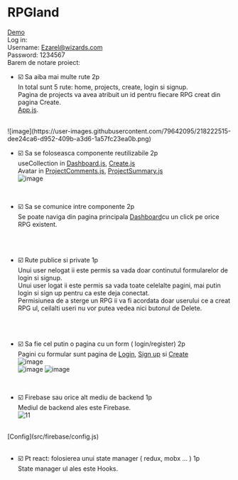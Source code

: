 # RPGland
[Demo](https://youtu.be/Qysj-B-ww00)
<br>
Log in:<br>
Username: Ezarel@wizards.com <br>
Password: 1234567<br>
Barem de notare proiect: 

- :ballot_box_with_check: Sa aiba mai multe rute  2p <br>
 In total sunt 5 rute: home, projects, create, login si signup.<br>
Pagina de projects va avea atribuit un id pentru fiecare RPG creat din pagina Create. <br>
[App.js](src/App.js).
<br>
 ![image](https://user-images.githubusercontent.com/79642095/218222515-dee24ca6-d952-409b-a3d6-1a57fc23ea0b.png)
 
- :ballot_box_with_check: Sa se foloseasca componente reutilizabile 2p <br>
 useCollection in [Dashboard.js](src/pages/dashboard/Dashboard.js), [Create.js](src/pages/create/Create.js)   <br>
 Avatar in [ProjectComments.js](src/pages/project/ProjectComments.js), [ProjectSummary.js](src/pages/project/ProjectSummary.js) <br>
 ![image](https://user-images.githubusercontent.com/79642095/218222636-6236928e-380d-433b-9593-76ec0db647f5.png)

 <br>
 
- :ballot_box_with_check: Sa se comunice intre componente 2p<br>
 Se poate naviga din pagina principala [Dashboard](src/pages/dashboard/Dashboard.js)cu un click pe orice RPG existent.
 <br>
 <br>
 
- :ballot_box_with_check: Rute publice si private 1p<br>
 Unui user nelogat ii este permis sa vada doar continutul formularelor de login si signup.<br>
 Unui user logat ii este permis sa vada toate celelalte pagini, mai putin login si sign up pentru ca este deja conectat.<br>
 Permisiunea de a sterge un RPG ii va fi acordata doar userului ce a creat RPG ul, ceilalti useri nu vor putea vedea nici butonul de Delete.
 <br>
 <br>
 
- :ballot_box_with_check: Sa fie cel putin o pagina cu un form ( login/register) 2p<br>
 Pagini cu formular sunt pagina de [Login](src/pages/login/Login.js), [Sign up](src/pages/signup/Signup.js) si [Create](src/pages/create/Create.js)<br>
![image](https://user-images.githubusercontent.com/79642095/218218858-0a463e3c-3971-4d08-9ec7-2095b44818f6.png) <br>
 ![image](https://user-images.githubusercontent.com/79642095/218218758-20114448-1915-4825-9102-332ef8be03bd.png)
![image](https://user-images.githubusercontent.com/79642095/218222581-910012b4-80da-48e5-a37f-9633aa59c078.png)


 <br>
 
- :ballot_box_with_check: Firebase sau orice alt mediu de backend 1p<br>
 Mediul de backend ales este Firebase. <br>
 ![11](https://user-images.githubusercontent.com/79642095/218218021-56f52d45-36fd-42e4-a87c-bf9939102180.png)
<br>
 [Config](src/firebase/config.js)
 <br>
 <br>
 
- :ballot_box_with_check: Pt react: folosierea unui state manager ( redux, mobx ... ) 1p <br>
 State manager ul ales este Hooks.
